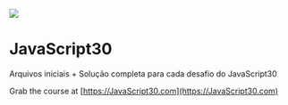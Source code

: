 ﻿![](https://javascript30.com/images/JS3-social-share.png)

# JavaScript30

Arquivos iniciais + Solução completa para cada desafio do JavaScript30

Grab the course at [https://JavaScript30.com](https://JavaScript30.com)

